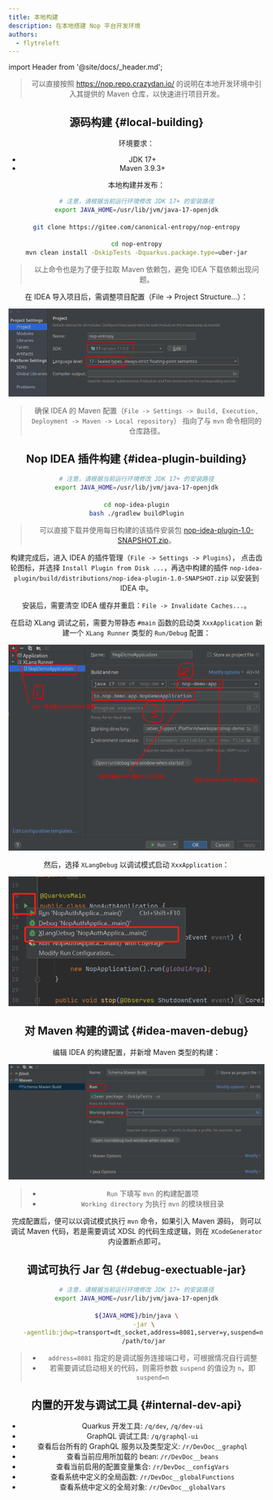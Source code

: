 ```yaml
---
title: 本地构建
description: 在本地搭建 Nop 平台开发环境
authors:
  - flytreleft
---
```


import Header from '@site/docs/\_header.md';

<Header />

> 可以直接按照 https://nop.repo.crazydan.io/
> 的说明在本地开发环境中引入其提供的 Maven 仓库，以快速进行项目开发。

## 源码构建 {#local-building}

环境要求：

- JDK 17+
- Maven 3.9.3+

本地构建并发布：

```bash
# 注意，请根据当前运行环境修改 JDK 17+ 的安装路径
export JAVA_HOME=/usr/lib/jvm/java-17-openjdk

git clone https://gitee.com/canonical-entropy/nop-entropy

cd nop-entropy
mvn clean install -DskipTests -Dquarkus.package.type=uber-jar
```

> 以上命令也是为了便于拉取 Maven 依赖包，避免 IDEA 下载依赖出现问题。

在 IDEA 导入项目后，需调整项目配置（File -> Project Structure...）：

![](./img/idea-project-settings.png)

> 确保 IDEA 的 Maven 配置（`File -> Settings -> Build, Execution, Deployment -> Maven -> Local repository`）
> 指向了与 `mvn` 命令相同的仓库路径。

## Nop IDEA 插件构建 {#idea-plugin-building}

```bash
# 注意，请根据当前运行环境修改 JDK 17+ 的安装路径
export JAVA_HOME=/usr/lib/jvm/java-17-openjdk

cd nop-idea-plugin
bash ./gradlew buildPlugin
```

> 可以直接下载并使用每日构建的该插件安装包
> [nop-idea-plugin-1.0-SNAPSHOT.zip](https://nop.repo.crazydan.io/nop-idea-plugin-1.0-SNAPSHOT.zip)。

构建完成后，进入 IDEA 的插件管理（`File -> Settings -> Plugins`），
点击齿轮图标，并选择 `Install Plugin from Disk ...`，再选中构建的插件
`nop-idea-plugin/build/distributions/nop-idea-plugin-1.0-SNAPSHOT.zip`
以安装到 IDEA 中。

安装后，需要清空 IDEA 缓存并重启：`File -> Invalidate Caches...`。

在启动 XLang 调试之前，需要为带静态 `#main` 函数的启动类 `XxxApplication`
新建一个 `XLang Runner` 类型的 `Run/Debug` 配置：

![](./img/idea-xlang-debug-create-xlang-runner.png)

然后，选择 `XLangDebug` 以调试模式启动 `XxxApplication`：

![](./img/idea-xlang-debug.png)

## 对 Maven 构建的调试 {#idea-maven-debug}

编辑 IDEA 的构建配置，并新增 Maven 类型的构建：

![](./img/idea-debug-maven.png)

> - `Run` 下填写 `mvn` 的构建配置项
> - `Working directory` 为执行 `mvn` 的模块根目录

完成配置后，便可以以调试模式执行 `mvn` 命令，如果引入 Maven 源码，
则可以调试 Maven 代码，若是需要调试 XDSL 的代码生成逻辑，则在
`XCodeGenerator` 内设置断点即可。

## 调试可执行 Jar 包 {#debug-exectuable-jar}

```bash
# 注意，请根据当前运行环境修改 JDK 17+ 的安装路径
export JAVA_HOME=/usr/lib/jvm/java-17-openjdk

${JAVA_HOME}/bin/java \
    -jar \
    -agentlib:jdwp=transport=dt_socket,address=8081,server=y,suspend=n \
    /path/to/jar
```

> - `address=8081` 指定的是调试服务连接端口号，可根据情况自行调整
> - 若需要调试启动相关的代码，则需将参数 `suspend` 的值设为 `n`，即 `suspend=n`

## 内置的开发与调试工具 {#internal-dev-api}

- Quarkus 开发工具: `/q/dev`, `/q/dev-ui`
- GraphQL 调试工具: `/q/graphql-ui`
- 查看后台所有的 GraphQL 服务以及类型定义: `/r/DevDoc__graphql`
- 查看当前应用所加载的 bean: `/r/DevDoc__beans`
- 查看当前启用的配置变量集合: `/r/DevDoc__configVars`
- 查看系统中定义的全局函数: `/r/DevDoc__globalFunctions`
- 查看系统中定义的全局对象: `/r/DevDoc__globalVars`
